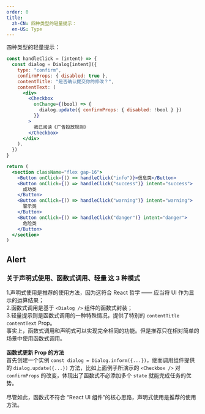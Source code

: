 ```yaml
---
order: 0
title:
  zh-CN: 四种类型的轻量提示：
  en-US: Type
---
```


四种类型的轻量提示：

```jsx
const handleClick = (intent) => {
  const dialog = Dialog[intent]({
    type: "confirm",
    confirmProps: { disabled: true },
    contentTitle: "是否确认提交你的修改？",
    contentText: (
      <div>
        <Checkbox
          onChange={(bool) => {
            dialog.update({ confirmProps: { disabled: !bool } })
          }}
        >
          我已阅读《广告投放规则》
        </Checkbox>
      </div>
    ),
  })
}

return (
  <section className="flex gap-16">
    <Button onClick={() => handleClick("info")}>信息类</Button>
    <Button onClick={() => handleClick("success")} intent="success">
      成功类
    </Button>
    <Button onClick={() => handleClick("warning")} intent="warning">
      警示类
    </Button>
    <Button onClick={() => handleClick("danger")} intent="danger">
      危险类
    </Button>
  </section>
)
```

## Alert

### 关于声明式使用、函数式调用、轻量 这 3 种模式

1.声明式使用是推荐的使用方法，因为这符合 React 哲学 —— 应当将 UI 作为显示的运算结果；  
2.函数式调用是基于 `<Dialog />` 组件的函数式封装；  
3.轻量提示则是函数式调用的一种特殊情况，提供了特别的 `contentTitle` `contentText` Prop。  
事实上，函数式调用和声明式可以实现完全相同的功能。但是推荐只在相对简单的场景中使用函数式调用。 <br /><br />
**函数式更新 Prop 的方法**  
首先创建一个实例 `const dialog = Dialog.inform({...})`，继而调用组件提供的 `dialog.update({...})` 方法，比如上面例子所演示的 `<Checkbox />` 对 `confirmProps` 的改变，体现出了函数式不必添加多个 `state` 就能完成任务的优势。<br />  
尽管如此，函数式不符合 “React UI 组件”的核心思路，声明式使用是推荐的使用方法。
